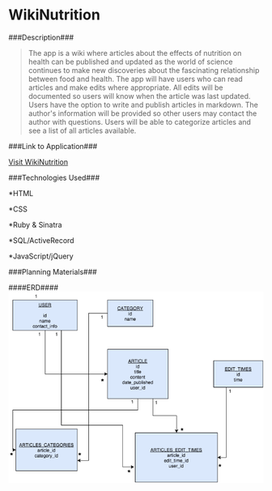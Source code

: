 # WikiNutrition

###Description###

>The app is a wiki where articles about the effects of nutrition on health can be published and updated as the world of science continues to make new discoveries about the fascinating relationship between food and health.  The app will have users who can read articles and make edits where appropriate.  All edits will be documented so users will know when the article was last updated.  Users have the option to write and publish articles in markdown.  The author's information will be provided so other users may contact the author with questions.  Users will be able to categorize articles and see a list of all articles available.


###Link to Application###

[Visit WikiNutrition](https://secret-citadel-8161.herokuapp.com/)

###Technologies Used###

*HTML

*CSS

*Ruby & Sinatra

*SQL/ActiveRecord

*JavaScript/jQuery

###Planning Materials###

####ERD####
![ERD](/WikiNutrition_ERD.png)
